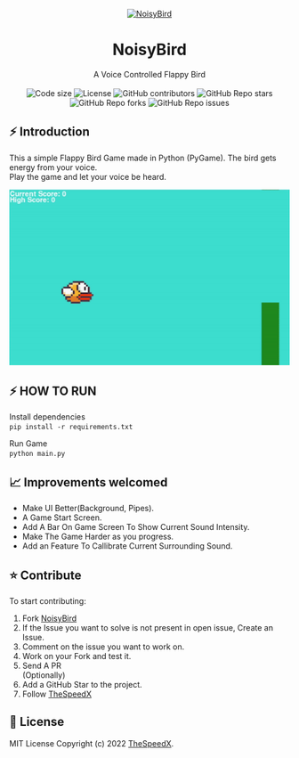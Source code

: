 <p align="center">
  <a href="https://github.com/TheSpeedX/NoisyBird">
    <img alt="NoisyBird" height="80" src="https://raw.githubusercontent.com/TheSpeedX/NoisyBird/master/images/bird.png">
  </a>
</p>
<h1 align="center">NoisyBird</h1>

<div align="center">
A Voice Controlled Flappy Bird
</div>

<br />

<div align="center">

  <img src="https://img.shields.io/github/languages/code-size/TheSpeedX/NoisyBird?style=flat-square" alt="Code size" />

  <img src="https://img.shields.io/github/license/TheSpeedX/NoisyBird?style=flat-square" alt="License" />

  <img alt="GitHub contributors" src="https://img.shields.io/github/contributors/TheSpeedX/NoisyBird?style=flat-square">

  <img alt="GitHub Repo stars" src="https://img.shields.io/github/stars/TheSpeedX/NoisyBird?style=flat-square">
  <img alt="GitHub Repo forks" src="https://img.shields.io/github/forks/TheSpeedX/NoisyBird?style=flat-square">
  <img alt="GitHub Repo issues" src="https://img.shields.io/github/issues/TheSpeedX/NoisyBird?style=flat-square">
</div>

## ⚡️ Introduction

This a simple Flappy Bird Game made in Python (PyGame).
The bird gets energy from your voice.  
Play the game and let your voice be heard.

<div align="center">
  <img alt="NoisyBird" src="images/Introduction.gif">
</div>

## ⚡️ HOW TO RUN

Install dependencies  
`pip install -r requirements.txt`

Run Game  
`python main.py`

## 📈 Improvements welcomed

- Make UI Better(Background, Pipes).
- A Game Start Screen.
- Add A Bar On Game Screen To Show Current Sound Intensity.
- Make The Game Harder as you progress.
- Add an Feature To Callibrate Current Surrounding Sound.

## ⭐️ Contribute

To start contributing:

1. Fork [NoisyBird](https://github.com/TheSpeedX/NoisyBird/fork)
2. If the Issue you want to solve is not present in open issue, Create an Issue.
3. Comment on the issue you want to work on.
4. Work on your Fork and test it.
5. Send A PR  
(Optionally)  
6. Add a GitHub Star to the project.
7. Follow [TheSpeedX](https://github.com/TheSpeedX)

## 🧾 License

MIT License Copyright (c) 2022 [TheSpeedX](https://github.com/TheSpeedX).
